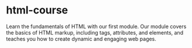 # html-course
Learn the fundamentals of HTML with our first module. Our module covers the basics of HTML markup, including tags, attributes, and elements, and teaches you how to create dynamic and engaging web pages. 
